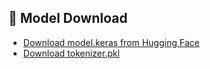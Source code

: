 ## 🔗 Model Download

- [Download model.keras from Hugging Face](https://huggingface.co/destianiic/lstm-model/blob/main/model.keras)
- [Download tokenizer.pkl](https://huggingface.co/destianiic/lstm-model/blob/main/tokenizer.pkl)
